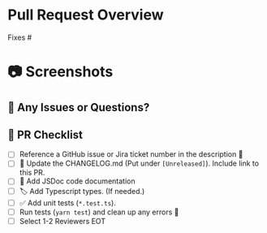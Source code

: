 
# Pull Request Overview
<!-- Write a brief overview for the PR, and what was addressed. Use "Fixes #xx" if it fixes issue #xx -->
Fixes #

# 📷 Screenshots
<!-- 🎥 Show off your work if you want! -->
<!-- 😀 No worries if this doesn't apply though.  -->

## 🤨 Any Issues or Questions?
<!-- Use this area to document any specific questions or areas of concern for the Reviewers -->

## 🏁 PR Checklist

<!-- Get your PR across the finish line with these tips! -->
<!-- 🎨 Fun tip: add emoji to your git commits with https://gitmoji.carloscuesta.me/ -->

- [ ] Reference a GitHub issue or Jira ticket number in the description 💯
- [ ] 📝 Update the CHANGELOG.md (Put under `[Unreleased]`). Include link to this PR.
- [ ] 📝 Add JSDoc code documentation
- [ ] 🏷 Add Typescript types. (If needed.)
- [ ] ✅ Add unit tests (`*.test.ts`).
- [ ] Run tests (`yarn test`) and clean up any errors 🚀
- [ ] Select 1-2 Reviewers
EOT
